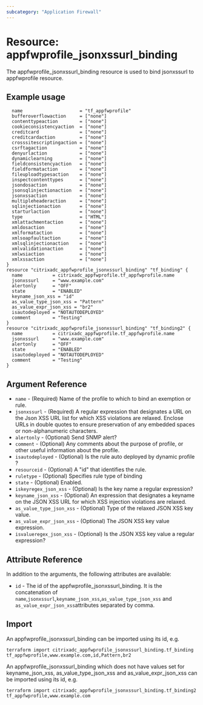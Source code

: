 ```yaml
---
subcategory: "Application Firewall"
---
```


# Resource: appfwprofile_jsonxssurl_binding

The appfwprofile_jsonxssurl_binding resource is used to bind jsonxssurl to appfwprofile resource.


## Example usage

```hclresource "citrixadc_appfwprofile" "tf_appfwprofile" {
  name                     = "tf_appfwprofile"
  bufferoverflowaction     = ["none"]
  contenttypeaction        = ["none"]
  cookieconsistencyaction  = ["none"]
  creditcard               = ["none"]
  creditcardaction         = ["none"]
  crosssitescriptingaction = ["none"]
  csrftagaction            = ["none"]
  denyurlaction            = ["none"]
  dynamiclearning          = ["none"]
  fieldconsistencyaction   = ["none"]
  fieldformataction        = ["none"]
  fileuploadtypesaction    = ["none"]
  inspectcontenttypes      = ["none"]
  jsondosaction            = ["none"]
  jsonsqlinjectionaction   = ["none"]
  jsonxssaction            = ["none"]
  multipleheaderaction     = ["none"]
  sqlinjectionaction       = ["none"]
  starturlaction           = ["none"]
  type                     = ["HTML"]
  xmlattachmentaction      = ["none"]
  xmldosaction             = ["none"]
  xmlformataction          = ["none"]
  xmlsoapfaultaction       = ["none"]
  xmlsqlinjectionaction    = ["none"]
  xmlvalidationaction      = ["none"]
  xmlwsiaction             = ["none"]
  xmlxssaction             = ["none"]
}
resource "citrixadc_appfwprofile_jsonxssurl_binding" "tf_binding" {
  name           = citrixadc_appfwprofile.tf_appfwprofile.name
  jsonxssurl     = "www.example.com"
  alertonly      = "OFF"
  state          = "ENABLED"
  keyname_json_xss = "id"
  as_value_type_json_xss = "Pattern"
  as_value_expr_json_xss = "br2"
  isautodeployed = "NOTAUTODEPLOYED"
  comment        = "Testing"
}	
resource "citrixadc_appfwprofile_jsonxssurl_binding" "tf_binding2" {
  name           = citrixadc_appfwprofile.tf_appfwprofile.name
  jsonxssurl     = "www.example.com"
  alertonly      = "OFF"
  state          = "ENABLED"
  isautodeployed = "NOTAUTODEPLOYED"
  comment        = "Testing"
}

```


## Argument Reference

* `name` - (Required) Name of the profile to which to bind an exemption or rule.
* `jsonxssurl` - (Required) A regular expression that designates a URL on the Json XSS URL list for which XSS violations are relaxed. Enclose URLs in double quotes to ensure preservation of any embedded spaces or non-alphanumeric characters.
* `alertonly` - (Optional) Send SNMP alert?
* `comment` - (Optional) Any comments about the purpose of profile, or other useful information about the profile.
* `isautodeployed` - (Optional) Is the rule auto deployed by dynamic profile ?
* `resourceid` - (Optional) A "id" that identifies the rule.
* `ruletype` - (Optional) Specifies rule type of binding
* `state` - (Optional) Enabled.
* `iskeyregex_json_xss` - (Optional) Is the key name a regular expression?
* `keyname_json_xss` - (Optional) An expression that designates a keyname on the JSON XSS URL for which XSS injection violations are relaxed.
* `as_value_type_json_xss` - (Optional) Type of the relaxed JSON XSS key value.
* `as_value_expr_json_xss` - (Optional) The JSON XSS key value expression.
* `isvalueregex_json_xss` - (Optional) Is the JSON XSS key value a regular expression?


## Attribute Reference

In addition to the arguments, the following attributes are available:

* `id` - The id of the appfwprofile_jsonxssurl_binding. It is the concatenation of `name`,`jsonxssurl`,`keyname_json_xss`,`as_value_type_json_xss` and `as_value_expr_json_xss`attributes separated by comma.


## Import

An appfwprofile_jsonxssurl_binding can be imported using its id, e.g.

```shell
terraform import citrixadc_appfwprofile_jsonxssurl_binding.tf_binding tf_appfwprofile,www.example.com,id,Pattern,br2
```

An appfwprofile_jsonxssurl_binding which does not have values set for keyname_json_xss, as_value_type_json_xss and as_value_expr_json_xss can be imported using its id, e.g.

```shell
terraform import citrixadc_appfwprofile_jsonxssurl_binding.tf_binding2 tf_appfwprofile,www.example.com
```
